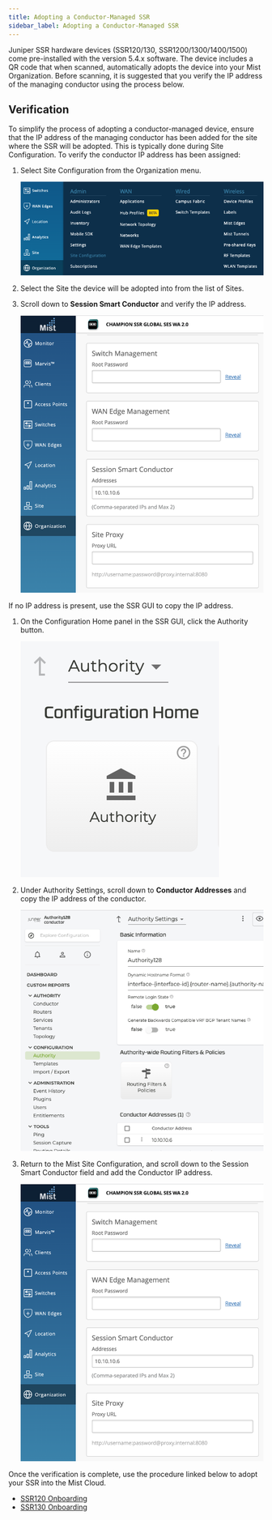 ```yaml
---
title: Adopting a Conductor-Managed SSR
sidebar_label: Adopting a Conductor-Managed SSR
---
```


Juniper SSR hardware devices (SSR120/130, SSR1200/1300/1400/1500) come pre-installed with the version 5.4.x software. The device includes a QR code that when scanned, automatically adopts the device into your Mist Organization. Before scanning, it is suggested that you verify the IP address of the managing conductor using the process below. 

## Verification

To simplify the process of adopting a conductor-managed device, ensure that the IP address of the managing conductor has been added for the site where the SSR will be adopted. This is typically done during Site Configuration. To verify the conductor IP address has been assigned:

1. Select Site Configuration from the Organization menu.

	![Site Configuration](/img/wanas_select_site_config.png)

2. Select the Site the device will be adopted into from the list of Sites.

3. Scroll down to **Session Smart Conductor** and verify the IP address. 

	![Session Smart Conductor Address](/img/wanas_conductor_ip_mist.png)

If no IP address is present, use the SSR GUI to copy the IP address.

1.  On the Configuration Home panel in the SSR GUI, click the Authority button. 

	![Authority Home](/img/wanas_conductor_ip1.png)

2. Under Authority Settings, scroll down to **Conductor Addresses** and copy the IP address of the conductor.

	![Conductor Address](/img/wanas_conductor_ip.png)

3. Return to the Mist Site Configuration, and scroll down to the Session Smart Conductor field and add the Conductor IP address.

	![Session Smart Conductor Address](/img/wanas_conductor_ip_mist.png)

Once the verification is complete, use the procedure linked below to adopt your SSR into the Mist Cloud. 
- [SSR120 Onboarding](wan_assurance_ssr120_quickstart.md) 
- [SSR130 Onboarding](wan_assurance_ssr130_quickstart.md) 